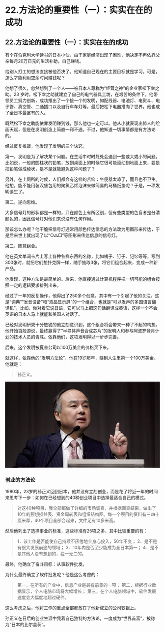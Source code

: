 # 22.方法论的重要性（一）：实实在在的成功

## 22.方法论的重要性（一）：实实在在的成功

有个在伯克利大学读书的日本小伙，由于家庭经济出现了困难，他决定不再依靠父亲每月20万日元的生活补助，自己赚钱。

给别人打工的想法直接被他否决了。他知道自己现在的主要目标就是学习。可是，怎么才能利用空余时间赚钱呢？

他想了很久，忽然想到了一个人——被日本人尊称为“经营之神”的企业家松下幸之助。23 岁时，松下幸之助就建立了自己的电气器具工坊，在艰苦的条件下，他带领员工努力创新，成功推出了一个接一个的发明，如配线器、电池灯、电熨斗、电子管、真空管、二通插口以及自行车车灯等，最后把松下电器推向了世界，他也成了全日本最富有的人。

既然松下幸之助能依靠发明赚到钱，那么他也一定可以。他从小就表现出惊人的绘画天赋，但是在发明创造上简直一窍不通。不过，他知道一切事情都是有方法论的。

经过反复推敲，他发现了发明的三个诀窍。

第一，发明是为了解决某个问题。在生活中时时处处会遇到一些或大或小的问题。比如说，一般的圆柱状的铅笔，放到桌面上的时候它很可能滚动到地面上来，要是把铅笔做成棱状，是不是就能避免这种问题了？

另外，在上厕所的时候，人们都会有这样的苦恼：坐便器太凉了，而且也不卫生。他想，能不能用装汉堡包用的聚氯乙烯泡沫来做简易的马桶纸垫呢？于是，一项发明诞生了。

第二，逆向思维。

大多信号灯的形状都是一样的，只在颜色上有所区别，但有些类型的色盲者是分清颜色的，因此信号灯对他们来说没有任何作用。

那该怎么办呢？他干脆把信号灯通常用颜色传达信息的方法改为用图形来传达，于是后来世上就出现了以“○△□”等图形来传达信息的信号灯。

第三，随意组合。

他在英文单词卡片上写上各种各样东西的名称，比如橘子、钉子、记忆等等，写到300张时，就把它们想扑克牌一样，随手抽取3张，将它们组合起来，变成一种新产品。

他发现，这种方法是最简单的。后来，他直接通过计算机程序把一切可能的组合按照一定的逻辑要求排列出来。

经过了一年的反复操作，他得出了250多个创意。其中有一个引起了他的关注。这是“词典”“发音设备”和“液晶显示屏”的一个组合，也就是“可以发声的多国语言翻译机”，比如，你对着它说日语，它可以马上把这句话翻译成英语，这样一个不会英语的日本人马上就能和美国人对话了。

已经对发明研究十分敏锐的他立刻意识到，这个组合将会带来一种了不起的构想。他开始百般游说，最终赢得了“半导体声音合成芯片”的发明人和参与阿波罗登月计划的技术人员的青睐。依靠他们，这项发明得以一步步完善。

后来，这个发明被夏普公司以100万美金的价格买下来。

就这样，依靠他的“发明方法论”，他在19岁那年，赚到人生里第一个100万美金。他就是：

> 孙正义。

![](.gitbook/assets/vmdr-fycxmks5002168.jpg)

### 创业的方法论

1980年，23岁的孙正义回到日本，他并没有立刻创业，而是花了将近一年的时间来思考下一步：如何在已经想到的40种创业项目中选择最适合自己的模式。

> 对这40种项目，我全部都做了详细的市场调查，并根据调查结果，做出了10年的预想损益表、资金周转表和组织结构图。每一个项目的资料有三四十厘米厚，40个项目全部合起来，文件足有10多米高。

然后他列出了选择事业的标准，这些标准有25项之多，其中比较重要的有：

> 1．该工作是否能使自己持续不厌倦地全身心投入，50年不变； 2．是不是有很大发展前途的领域； 3．10年内是否至少能成为全日本第一； 4．是不是其他人没有想到的，独一无二的。

最终，他确立了奋斗目标：从事软件批发。

为什么最终确立了软件批发呢？他是这么考虑的：

> 第一，在所有的产业中，信息产业是最有前景的一项； 第二，根据行业数据显示，个人电脑市场将大幅增长； 第三，在个人电脑领域中，软件发展速度会大幅度地超过硬件。

这么考虑之后，他将工作的重点全部都放在了他新成立的公司软银上。

孙正义在日后的创业生涯中凭着自己独特的方法论，一度成为“世界首富”，被称为“日本的比尔盖茨”。

